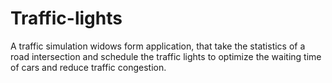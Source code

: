 # Traffic-lights
A traffic simulation widows form application, that take the statistics of a road intersection and schedule the traffic lights to optimize the waiting time of cars and reduce traffic congestion.

